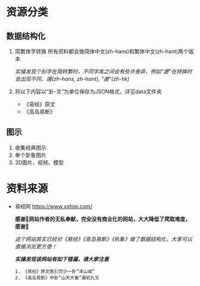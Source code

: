 # 资源分类
## 数据结构化
1. 简繁体字转换
   所有资料都会做简体中文(zh-hans)和繁体中文(zh-hant)两个版本
   
   *实操发现个别字在简转繁时，不同字库之间会有些许差异，例如“遯”在转换时会出现不同，遁(zh-hans, zh-hant), "遯“(zh-hk)*
2. 将以下内容以“卦-爻”为单位保存为JSON格式，详见data文件夹
    - 《易经》原文
    - 《高岛易断》
## 图示
1. 收集经典图示
2. 单个卦象图片
3. 3D图片、视频、模型

# 资料来源
- 易经网 https://www.xshiqi.com/
  
  **感谢🙏网站作者的无私奉献，完全没有商业化的网站，大大降低了爬取难度，感谢🙏**
  
  *这个网站其实已经对《易经》《高岛易断》《执象》做了数据结构化，大家可以直接浏览更方便！*

  ***实操发现该网站有如下错漏，请大家注意***
  
      1. 《易经》原文索引页少一卦“泽山咸“
      2. 《高岛易断》中卦“山天大畜”漏初九爻
